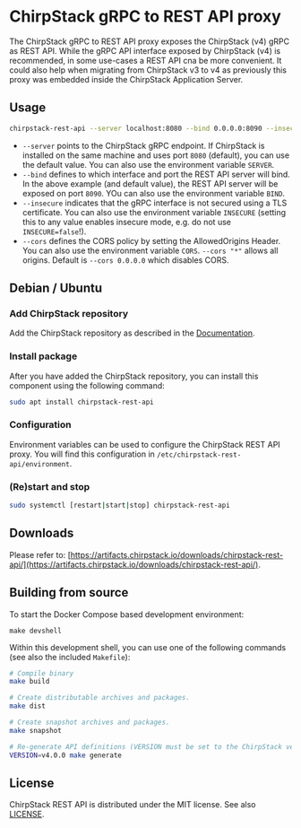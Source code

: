 # ChirpStack gRPC to REST API proxy

The ChirpStack gRPC to REST API proxy exposes the ChirpStack (v4) gRPC as REST
API. While the gRPC API interface exposed by ChirpStack (v4) is recommended,
in some use-cases a REST API cna be more convenient. It could also help when
migrating from ChirpStack v3 to v4 as previously this proxy was embedded inside
the ChirpStack Application Server.

## Usage

```bash
chirpstack-rest-api --server localhost:8080 --bind 0.0.0.0:8090 --insecure --cors "*"
```

* `--server` points to the ChirpStack gRPC endpoint. If ChirpStack is installed
  on the same machine and uses port `8080` (default), you can use the default
  value. You can also use the environment variable `SERVER`.
* `--bind` defines to which interface and port the REST API server will bind.
  In the above example (and default value), the REST API server will be exposed
  on port `8090`. YOu can also use the environment variable `BIND`.
* `--insecure` indicates that the gRPC interface is not secured using a TLS
  certificate. You can also use the environment variable `INSECURE` (setting
  this to any value enables insecure mode, e.g. do not use `INSECURE=false`!).
* `--cors` defines the CORS policy by setting the AllowedOrigins Header. You can also use the environment variable `CORS`. `--cors "*"` allows all origins. Default is `--cors 0.0.0.0` which disables CORS.

## Debian / Ubuntu

### Add ChirpStack repository

Add the ChirpStack repository as described in the [Documentation](https://www.chirpstack.io/docs/chirpstack/downloads.html#debian--ubuntu-repository).

### Install package

After you have added the ChirpStack repository, you can install this component
using the following command:

```bash
sudo apt install chirpstack-rest-api
```

### Configuration

Environment variables can be used to configure the ChirpStack REST API proxy.
You will find this configuration in `/etc/chirpstack-rest-api/environment`.

### (Re)start and stop

```bash
sudo systemctl [restart|start|stop] chirpstack-rest-api
```

## Downloads

Please refer to: [https://artifacts.chirpstack.io/downloads/chirpstack-rest-api/](https://artifacts.chirpstack.io/downloads/chirpstack-rest-api/).

## Building from source

To start the Docker Compose based development environment:

```
make devshell
```

Within this development shell, you can use one of the following commands
(see also the included `Makefile`):

```bash
# Compile binary
make build

# Create distributable archives and packages.
make dist

# Create snapshot archives and packages.
make snapshot

# Re-generate API definitions (VERSION must be set to the ChirpStack version)
VERSION=v4.0.0 make generate
```

## License

ChirpStack REST API is distributed under the MIT license. See also
[LICENSE](https://github.com/chirpstack/chirpstack-rest-api/blob/master/LICENSE).
